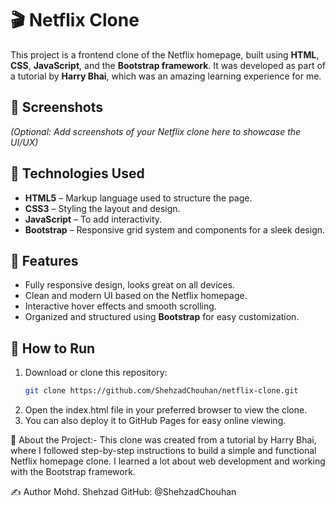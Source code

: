 # 🎬 Netflix Clone

This project is a frontend clone of the Netflix homepage, built using **HTML**, **CSS**, **JavaScript**, and the **Bootstrap framework**. It was developed as part of a tutorial by **Harry Bhai**, which was an amazing learning experience for me.

## 📸 Screenshots

_(Optional: Add screenshots of your Netflix clone here to showcase the UI/UX)_

## 📁 Technologies Used
- **HTML5** – Markup language used to structure the page.
- **CSS3** – Styling the layout and design.
- **JavaScript** – To add interactivity.
- **Bootstrap** – Responsive grid system and components for a sleek design.

## 📂 Features
- Fully responsive design, looks great on all devices.
- Clean and modern UI based on the Netflix homepage.
- Interactive hover effects and smooth scrolling.
- Organized and structured using **Bootstrap** for easy customization.

## 🚀 How to Run
1. Download or clone this repository:
   ```bash
   git clone https://github.com/ShehzadChouhan/netflix-clone.git
2. Open the index.html file in your preferred browser to view the clone.
3. You can also deploy it to GitHub Pages for easy online viewing.


🧠 About the Project:-
This clone was created from a tutorial by Harry Bhai, where I followed step-by-step instructions to build a simple and functional Netflix homepage clone. I learned a lot about web development and working with the Bootstrap framework.

✍️ Author
Mohd. Shehzad
GitHub: @ShehzadChouhan

